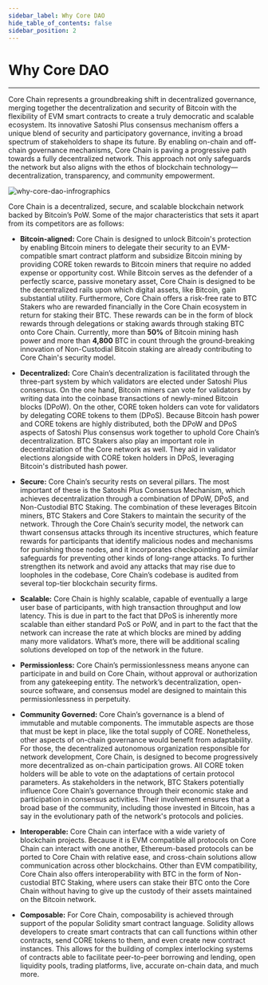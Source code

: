 ```yaml
---
sidebar_label: Why Core DAO
hide_table_of_contents: false
sidebar_position: 2
---
```


# Why Core DAO

---

Core Chain represents a groundbreaking shift in decentralized governance, merging together the decentralization and security of Bitcoin with the flexibility of EVM smart contracts to create a truly democratic and scalable ecosystem. Its innovative Satoshi Plus consensus mechanism offers a unique blend of security and participatory governance, inviting a broad spectrum of stakeholders to shape its future. By enabling on-chain and off-chain governance mechanisms, Core Chain is paving a progressive path towards a fully decentralized network. This approach not only safeguards the network but also aligns with the ethos of blockchain technology—decentralization, transparency, and community empowerment.

![why-core-dao-infrographics](../../../static/img/Infographic.png)

Core Chain is a decentralized, secure, and scalable blockchain network backed by Bitcoin’s PoW. Some of the major characteristics that sets it apart from its competitors are as follows:

- **Bitcoin-aligned:**  Core Chain is designed to unlock Bitcoin's protection by enabling Bitcoin miners to delegate their security to an EVM-compatible smart contract platform and subsidize Bitcoin mining by providing CORE token rewards to Bitcoin miners that require no added expense or opportunity cost. While Bitcoin serves as the defender of a perfectly scarce, passive monetary asset, Core Chain is designed to be the decentralized rails upon which digital assets, like Bitcoin, gain substantial utility. Furthermore, Core Chain offers a risk-free rate to BTC Stakers who are rewarded financially in the Core Chain ecosystem in return for staking their BTC. These rewards can be in the form of block rewards through delegations or staking awards through staking BTC onto Core Chain.  Currently, more than **50%** of Bitcoin mining hash power and more than **4,800** BTC in count through the ground-breaking innovation of Non-Custodial Bitcoin staking are already contributing to Core Chain's security model.

- **Decentralized:** Core Chain’s decentralization is facilitated through the three-part system by which validators are elected under Satoshi Plus consensus. On the one hand, Bitcoin miners can vote for validators by writing data into the coinbase transactions of newly-mined Bitcoin blocks (DPoW). On the other, CORE token holders can vote for validators by delegating CORE tokens to them (DPoS). Because Bitcoin hash power and CORE tokens are highly distributed, both the DPoW and DPoS aspects of Satoshi Plus consensus work together to uphold Core Chain’s decentralization. BTC Stakers also play an important role in decentralziation of the Core network as well. They aid in validator elections alongside with CORE token holders in DPoS, leveraging Bitcoin's distributed hash power.

- **Secure:** Core Chain’s security rests on several pillars. The most important of these is the Satoshi Plus Consensus Mechanism, which achieves decentralization through a combination of DPoW, DPoS, and Non-Custodial BTC Staking. The combination of these leverages Bitcoin miners, BTC Stakers and Core Stakers to maintain the security of the network. Through the Core Chain’s security model, the network can thwart consensus attacks through its incentive structures, which feature rewards for participants that identify malicious nodes and mechanisms for punishing those nodes, and it incorporates checkpointing and similar safeguards for preventing other kinds of long-range attacks. To further strengthen its network and avoid any attacks that may rise due to loopholes in the codebase, Core Chain’s codebase is audited from several top-tier blockchain security firms.

- **Scalable:** Core Chain is highly scalable, capable of eventually a large user base of participants, with high transaction throughput and low latency. This is due in part to the fact that DPoS is inherently more scalable than either standard PoS or PoW, and in part to the fact that the network can increase the rate at which blocks are mined by adding many more validators. What’s more, there will be additional scaling solutions developed on top of the network in the future.

- **Permissionless:** Core Chain’s permissionlessness means anyone can participate in and build on Core Chain, without approval or authorization from any gatekeeping entity. The network’s decentralization, open-source software, and consensus model are designed to maintain this permissionlessness in perpetuity.

- **Community Governed:** Core Chain’s governance is a blend of immutable and mutable components. The immutable aspects are those that must be kept in place, like the total supply of CORE. Nonetheless, other aspects of on-chain governance would benefit from adaptability. For those, the decentralized autonomous organization responsible for network development, Core Chain, is designed to become progressively more decentralized as on-chain participation grows. All CORE token holders will be able to vote on the adaptations of certain protocol parameters. As stakeholders in the network, BTC Stakers potentially influence Core Chain’s governance through their economic stake and participation in consensus activities. Their involvement ensures that a broad base of the community, including those invested in Bitcoin, has a say in the evolutionary path of the network's protocols and policies.

- **Interoperable:** Core Chain can interface with a wide variety of blockchain projects. Because it is EVM compatible all protocols on Core Chain can interact with one another, Ethereum-based protocols can be ported to Core Chain with relative ease, and cross-chain solutions allow communication across other blockchains. Other than EVM compatibility, Core Chain also offers interoperability with BTC in the form of Non-custodial BTC Staking, where users can stake their BTC onto the Core Chain without having to give up the custody of their assets maintained on the Bitcoin network.

- **Composable:** For Core Chain, composability is achieved through support of the popular Solidity smart contract language. Solidity allows developers to create smart contracts that can call functions within other contracts, send CORE tokens to them, and even create new contract instances. This allows for the building of complex interlocking systems of contracts able to facilitate peer-to-peer borrowing and lending, open liquidity pools, trading platforms, live, accurate on-chain data, and much more.
